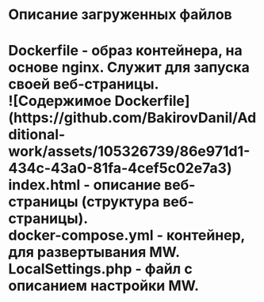 <h1>Описание загруженных файлов<h1>
Dockerfile - образ контейнера, на основе nginx. Служит для запуска своей веб-страницы.<br>
![Содержимое Dockerfile](https://github.com/BakirovDanil/Additional-work/assets/105326739/86e971d1-434c-43a0-81fa-4cef5c02e7a3)
index.html - описание веб-страницы (структура веб-страницы).<br>
docker-compose.yml - контейнер, для развертывания MW.<br>
LocalSettings.php - файл с описанием настройки MW.<br>
